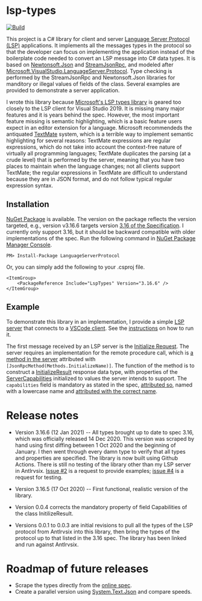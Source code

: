 # lsp-types

[![Build](https://github.com/kaby76/lsp-types/workflows/.NET/badge.svg)](https://github.com/kaby76/lsp-types/actions?query=workflow%3A.NET)

This project is a C# library for
client and server [Language Server Protocol (LSP)](https://langserver.org/)
applications. It implements all the messages types in the protocol so that the
developer can focus on implementing the application instead of the boilerplate
code needed to convert an LSP message into C# data types.
It is based on [Newtonsoft.Json](https://www.nuget.org/packages/Newtonsoft.Json/)
and [StreamJsonRpc](https://www.nuget.org/packages/StreamJsonRpc/),
and modeled after [Microsoft.VisualStudio.LanguageServer.Protocol](https://www.nuget.org/packages/Microsoft.VisualStudio.LanguageServer.Protocol/).
Type checking is performed by the StreamJsonRpc and
Newtonsoft.Json libraries for manditory or illegal values of fields of the class. Several
examples are provided to demonstrate a server application.

I wrote this library because
[Microsoft's LSP types library](https://www.nuget.org/packages/Microsoft.VisualStudio.LanguageServer.Protocol/)
is geared too closely to the
LSP client for Visual Studio 2019. It is missing many major features and it is years behind the spec.
However, the most important feature missing is semantic highlighting, which is
a basic feature users expect in an editor extension for a language.
Microsoft recommendeds the antiquated [TextMate](https://docs.microsoft.com/en-us/visualstudio/extensibility/adding-an-lsp-extension?view=vs-2019#textmate-grammar-files) system, which is a terrible way to implement semantic highlighting
for several reasons:
TextMate expressions are regular expressions, which do not take into account the context-free nature
of virtually all programming languages; TextMate duplicates the parsing (at a crude level)
that is performed by the server, meaning that you have two places to maintain when the language changes;
not all clients support TextMate;
the regular expressions in TextMate are difficult to understand because they are in JSON format,
and do not follow typical regular expression syntax.

## Installation

[NuGet Package](https://www.nuget.org/packages/LspTypes/) is available.
The version on the package reflects the version
targeted, e.g., version v3.16.6 targets version [3.16 of the Specification](https://microsoft.github.io/language-server-protocol/specifications/specification-3-16/).
I currently only support 3.16, but it should be backward 
compatible with older implementations of the spec. 
Run the following command in [NuGet Package Manager Console](https://docs.microsoft.com/nuget/tools/package-manager-console).

```
PM> Install-Package LanguageServerProtocol
```

Or, you can simply add the following to your .csproj file.

	<ItemGroup>
		<PackageReference Include="LspTypes" Version="3.16.6" />
	</ItemGroup>

## Example

To demonstrate this library in an implementation, I provide a simple [LSP server](https://github.com/kaby76/lsp-types/tree/master/Sample/Server)
that connects to a [VSCode client](https://github.com/kaby76/lsp-types/tree/master/Sample/VsCode).
See the [instructions](https://github.com/kaby76/lsp-types/blob/master/Sample/VsCode/README.md)
on how to run it.

The first message received by an LSP server is the [Initialize Request](https://microsoft.github.io/language-server-protocol/specifications/specification-3-16/#initialize). The server
requires an implementation for the remote procedure call, which is
[a method in the server](https://github.com/kaby76/lsp-types/blob/e02a7b14057a04587e31f0aef80b5843553418a6/Sample/Server/Program.cs#L91)
attributed with `[JsonRpcMethod(Methods.InitializeName)]`.
The function of the method is to construct a 
[InitializeResult](https://github.com/kaby76/lsp-types/blob/e02a7b14057a04587e31f0aef80b5843553418a6/Sample/Server/Program.cs#L171)
response data type, with properties of the [ServerCapabilities](https://github.com/kaby76/lsp-types/blob/e02a7b14057a04587e31f0aef80b5843553418a6/Sample/Server/Program.cs#L103)
initialized to values the server intends to support.
The `capabilities` field is mandatory as
stated in the spec, [attributed so](https://github.com/kaby76/lsp-types/blob/92432dad9f0ba6f21b71d2f75c5d4f12a08d33dd/Protocol/InitializeResult.cs#L15),
named with a lowercase name and [attributed with the correct name](https://github.com/kaby76/lsp-types/blob/92432dad9f0ba6f21b71d2f75c5d4f12a08d33dd/Protocol/InitializeResult.cs#L14).

# Release notes

* Version 3.16.6 (12 Jan 2021) -- All types brought up to date to spec 3.16,
which was officially released 14 Dec 2020. This version was scraped by
hand using first diffing between 1 Oct 2020 and the beginning of January.
I then went through every damn type to verify that all types and properties are
specified. The library is now built using Github Actions.
There is still no testing of the library other than my LSP server in Antlrvsix.
[Issue #2](https://github.com/kaby76/lsp-types/issues/2)
is a request to provide examples; [issue #4](https://github.com/kaby76/lsp-types/issues/4)
is a request for testing.

* Version 3.16.5 (17 Oct 2020) -- First functional, realistic version
of the library. 

* Version 0.0.4 corrects the mandatory property of field Capabilities of the class InitilizeResult.

* Versions 0.0.1 to 0.0.3 are initial revisions to pull all the types of the LSP protocol from Antlrvsix
into this library, then bring the types of the protocol up to that listed in the 3.16 spec. The library
has been linked and run against Antlrvsix.

# Roadmap of future releases

* Scrape the types directly from the [online spec](https://microsoft.github.io/language-server-protocol/specifications/specification-current/).
* Create a parallel version using [System.Text.Json](https://www.nuget.org/packages/System.Text.Json/) and compare speeds.
 
